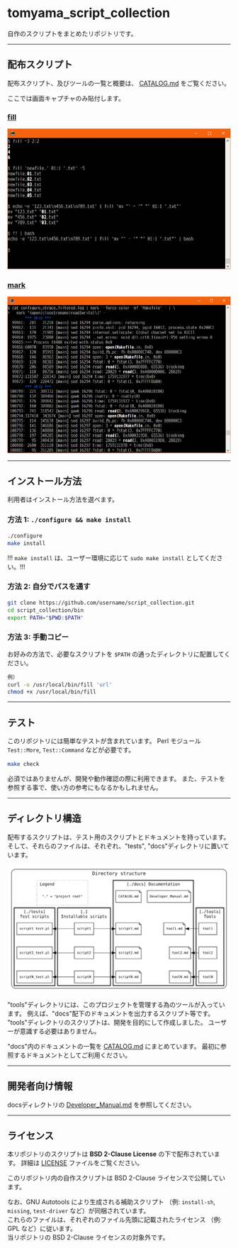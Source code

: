 # tomyama_script_collection

自作のスクリプトをまとめたリポジトリです。

* * *

## 配布スクリプト

配布スクリプト、及びツールの一覧と概要は、 [CATALOG.md](./docs/CATALOG.md) をご覧ください。

ここでは画面キャプチャのみ貼付します。

### [fill](docs/fill.md)
![Image of the fill command execution](docs/img/fill.jpg)

### [mark](docs/mark.md)
![Image of the mark command execution](docs/img/mark.jpg)

* * *

## インストール方法

利用者はインストール方法を選べます。

### 方法 1: `./configure && make install`
```sh
./configure
make install
```
!!! `make install` は、ユーザー環境に応じて `sudo make install` としてください。!!!

### 方法 2: 自分でパスを通す
```sh
git clone https://github.com/username/script_collection.git
cd script_collection/bin
export PATH="$PWD:$PATH"
```

### 方法 3: 手動コピー
お好みの方法で、必要なスクリプトを `$PATH` の通ったディレクトリに配置してください。

```sh
例）
curl -o /usr/local/bin/fill 'url'
chmod +x /usr/local/bin/fill
```

* * *

## テスト

このリポジトリには簡単なテストが含まれています。
Perl モジュール `Test::More`, `Test::Command` などが必要です。

```sh
make check
```

必須ではありませんが、開発や動作確認の際に利用できます。
また、テストを参照する事で、使い方の参考にもなるかもしれません。

* * *

## ディレクトリ構造

配布するスクリプトは、テスト用のスクリプトとドキュメントを持っています。
そして、それらのファイルは、それぞれ、"tests", "docs"ディレクトリに置いています。

![ディレクトリ構造図](docs/img/README_dir_struct.svg)

"tools"ディレクトリには、このプロジェクトを管理する為のツールが入っています。
例えば、"docs"配下のドキュメントを出力するスクリプト等です。
"tools"ディレクトリのスクリプトは、開発を目的にして作成しました。
ユーザーが意識する必要はありません。

"docs"内のドキュメントの一覧を [CATALOG.md](./docs/CATALOG.md) にまとめています。
最初に参照するドキュメントとしてご利用ください。

* * *

## 開発者向け情報

docsディレクトリの [Developer_Manual.md](docs/Developer_Manual.md) を参照してください。

* * *

## ライセンス

本リポジトリのスクリプトは **BSD 2-Clause License** の下で配布されています。
詳細は [LICENSE](./LICENSE) ファイルをご覧ください。


このリポジトリ内の自作スクリプトは BSD 2-Clause ライセンスで公開しています。

なお、GNU Autotools により生成される補助スクリプト
（例: `install-sh`, `missing`, `test-driver` など）が同梱されています。  
これらのファイルは、それぞれのファイル先頭に記載されたライセンス
（例: GPL など）に従います。  
当リポジトリの BSD 2-Clause ライセンスの対象外です。
